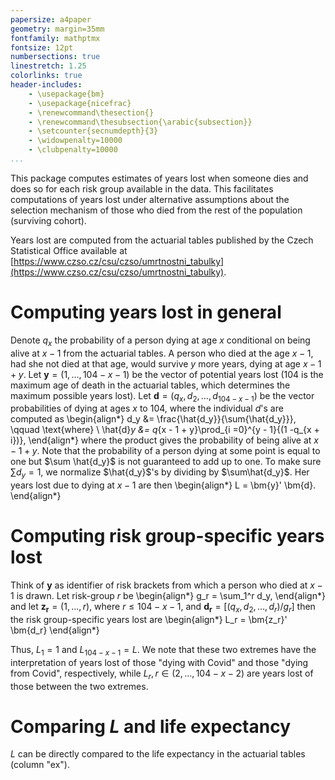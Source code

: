 ```yaml
---
papersize: a4paper
geometry: margin=35mm
fontfamily: mathptmx
fontsize: 12pt
numbersections: true
linestretch: 1.25
colorlinks: true
header-includes:
    - \usepackage{bm}
    - \usepackage{nicefrac}
    - \renewcommand\thesection{}
    - \renewcommand\thesubsection{\arabic{subsection}}
    - \setcounter{secnumdepth}{3} 
    - \widowpenalty=10000
    - \clubpenalty=10000 
...
```


This package computes estimates of years lost when someone dies and does so for each risk group available in the data. This facilitates computations of years lost under alternative assumptions about the selection mechanism of those who died from the rest of the population (surviving cohort).

Years lost are computed from the actuarial tables published by the Czech Statistical Office available at [https://www.czso.cz/csu/czso/umrtnostni_tabulky](https://www.czso.cz/csu/czso/umrtnostni_tabulky).

# Computing years lost in general

Denote $q_x$ the probability of a person dying at age $x$ conditional on being alive at $x-1$ from the actuarial tables. A person who died at the age $x-1$, had she not died at that age, would survive $y$ more years, dying at age $x - 1 + y$. Let $\bm{y} = (1,  \ldots, 104 - x -1)$ be the vector of potential years lost (104 is the maximum age of death in the actuarial tables, which determines the maximum possible years lost).
Let $\bm{d} = (q_x, d_2, \ldots, d_{104 - x - 1})$ be the vector probabilities of dying at ages $x$ to 104, where the individual $d$'s are computed as
\begin{align*}
d_y &= \frac{\hat{d_y}}{\sum{\hat{d_y}}}, \qquad \text{where} \\
\hat{d}_y &= q_{x - 1 + y}\prod_{i =0}^{y - 1}{(1 -q_{x + i})},
\end{align*}
where the product gives the probability of being alive at $x - 1 + y$. Note that the probability of a person dying at some point is equal to one but $\sum \hat{d_y}$ is not guaranteed to add up to one. To make sure $\sum d_y = 1$, we normalize $\hat{d_y}$'s by dividing by $\sum\hat{d_y}$. Her years lost due to dying at $x - 1$ are then
\begin{align*}
L = \bm{y}' \bm{d}.
\end{align*}

# Computing risk group-specific years lost 

Think of $\bm{y}$ as identifier of risk brackets from which a person who died at $x-1$ is drawn. Let risk-group $r$ be
\begin{align*}
g_r = \sum_1^r d_y,
\end{align*}
and let $\bm{z_r} = (1, \ldots, r)$, where $r \leq 104 - x -1$, and $\bm{d_r} = [(q_x, d_2, \ldots, d_r) / g_r]$
then the risk group-specific years lost are
\begin{align*}
L_r = \bm{z_r}' \bm{d_r}
\end{align*}

Thus, $L_1 = 1$ and $L_{104 - x -1} = L.$ We note that these two extremes have the interpretation of years lost of those "dying with Covid" and those "dying from Covid", respectively, while $L_r, r \in (2, \ldots,  104 - x - 2)$ are years lost of those between the two extremes. 

# Comparing $L$ and life expectancy

$L$ can be directly compared to the life expectancy in the actuarial tables (column "ex"). 

